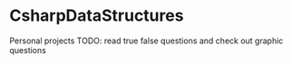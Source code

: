 # CsharpDataStructures
Personal projects
TODO: read true false questions and check out graphic questions
